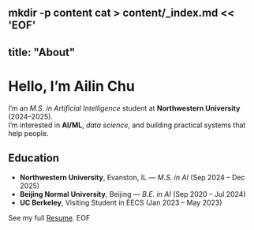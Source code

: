 mkdir -p content
cat > content/_index.md << 'EOF'
---
title: "About"
---

# Hello, I’m **Ailin Chu**
I’m an *M.S. in Artificial Intelligence* student at **Northwestern University** (2024–2025).  
I’m interested in **AI/ML**, *data science*, and building practical systems that help people.

## Education
- **Northwestern University**, Evanston, IL — *M.S. in AI* (Sep 2024 – Dec 2025)
- **Beijing Normal University**, Beijing — *B.E. in AI* (Sep 2020 – Jul 2024)
- **UC Berkeley**, Visiting Student in EECS (Jan 2023 – May 2023)

See my full [Resume](/resume/).
EOF
